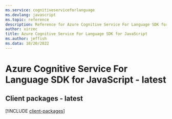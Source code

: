 ```yaml
---
ms.service: cognitiveserviceforlanguage
ms.devlang: javascript
ms.topic: reference
description: Reference for Azure Cognitive Service For Language SDK for JavaScript
author: xirzec
title: Azure Cognitive Service For Language SDK for JavaScript
ms.author: jeffish
ms.data: 10/20/2022
---
```

# Azure Cognitive Service For Language SDK for JavaScript - latest

## Client packages - latest
[!INCLUDE [client-packages](cognitive-service-for-language-client-index.md)]